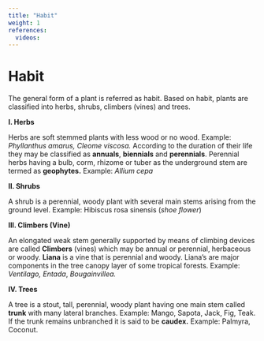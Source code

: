 ```yaml
---
title: "Habit"
weight: 1
references:
  videos:
---
```


# Habit

The general form of a plant is referred as habit. Based on habit, plants are classified into herbs, shrubs, climbers (vines) and trees.

**I. Herbs**

Herbs are soft stemmed plants with less wood or no wood. Example: _Phyllanthus amarus, Cleome viscosa._ According to the duration of their life they may be classified as **annuals**, **biennials** and **perennials**. Perennial herbs having a bulb, corm, rhizome or tuber as the underground stem are termed as **geophytes.** Example: _Allium cepa_

**II. Shrubs**

A shrub is a perennial, woody plant with several main stems arising from the ground level. Example: Hibiscus rosa sinensis (_shoe flower_)

**III. Climbers (Vine)**

An elongated weak stem generally supported by means of climbing devices are called **Climbers** (vines) which may be annual or perennial, herbaceous or woody. **Liana** is a vine that is perennial and woody. Liana’s are major components in the tree canopy layer of some tropical forests. Example: _Ventilago, Entada_, _Bougainvillea._

**IV. Trees**

A tree is a stout, tall, perennial, woody plant having one main stem called **trunk** with many lateral branches. Example: Mango, Sapota, Jack, Fig, Teak. If the trunk remains unbranched it is said to be **caudex.** Example: Palmyra, Coconut.
